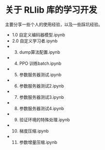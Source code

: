 # 关于 RLlib 库的学习开发 
主要分享一些个人的使用经验，以及一些踩坑经验。

- 1.0 自定义编码器模型.ipynb
- 2.0 自定义学习者.ipynb
- 3. dump算法配置.ipynb
- 4. PPO 训练batch.ipynb
- 5. 参数服务器测试.ipynb
- 6. 参数服务器测试2.ipynb
- 7. 参数服务器测试3.ipynb
- 8. 参数服务器测试4.ipynb
- 9. 验证环境的特殊处理.ipynb
- 10. 梯度压缩.ipynb
- 11. 参数增量压缩.ipynb
